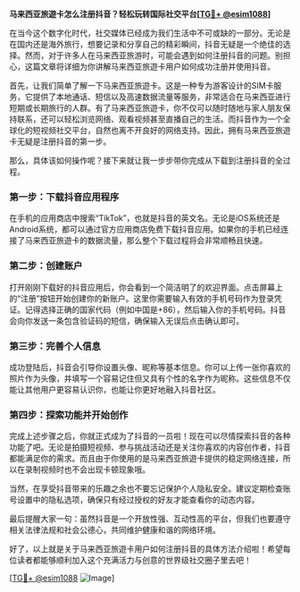 **马来西亚旅遊卡怎么注册抖音？轻松玩转国际社交平台[[TG💪+ @esim1088](https://t.me/s/esim1088)]**

在当今这个数字化时代，社交媒体已经成为我们生活中不可或缺的一部分。无论是在国内还是海外旅行，想要记录和分享自己的精彩瞬间，抖音无疑是一个绝佳的选择。然而，对于许多人在马来西亚旅游时，可能会遇到如何注册抖音的问题。别担心，这篇文章将详细为你讲解马来西亚旅遊卡用户如何成功注册并使用抖音。

首先，让我们简单了解一下马来西亚旅遊卡。这是一种专为游客设计的SIM卡服务，它提供了本地通话、短信以及高速数据流量等服务，非常适合在马来西亚进行短期或长期旅行的人群。有了马来西亚旅遊卡，你不仅可以随时随地与家人朋友保持联系，还可以轻松浏览网络、观看视频甚至直播自己的生活。而抖音作为一个全球化的短视频社交平台，自然也离不开良好的网络支持。因此，拥有马来西亚旅遊卡无疑是注册抖音的第一步。

那么，具体该如何操作呢？接下来就让我一步步带你完成从下载到注册抖音的全过程。

### 第一步：下载抖音应用程序

在手机的应用商店中搜索“TikTok”，也就是抖音的英文名。无论是iOS系统还是Android系统，都可以通过官方应用商店免费下载抖音应用。如果你的手机已经连接了马来西亚旅遊卡的数据流量，那么整个下载过程将会非常顺畅且快速。

### 第二步：创建账户

打开刚刚下载好的抖音应用后，你会看到一个简洁明了的欢迎界面。点击屏幕上的“注册”按钮开始创建你的新账户。这里你需要输入有效的手机号码作为登录凭证。记得选择正确的国家代码（例如中国是+86），然后输入你的手机号码。抖音会向你发送一条包含验证码的短信，确保输入无误后点击确认即可。

### 第三步：完善个人信息

成功登陆后，抖音会引导你设置头像、昵称等基本信息。你可以上传一张你喜欢的照片作为头像，并填写一个容易记住但又具有个性的名字作为昵称。这些信息不仅能让其他用户更容易认识你，也能让你更好地融入抖音社区。

### 第四步：探索功能并开始创作

完成上述步骤之后，你就正式成为了抖音的一员啦！现在可以尽情探索抖音的各种功能了吧。无论是拍摄短视频、参与挑战活动还是关注你喜欢的内容创作者，抖音都能满足你的需求。而且由于你使用的是马来西亚旅遊卡提供的稳定网络连接，所以在录制视频时也不会出现卡顿现象哦。

当然，在享受抖音带来的乐趣之余也不要忘记保护个人隐私安全。建议定期检查账号设置中的隐私选项，确保只有经过授权的好友才能查看你的动态内容。

最后提醒大家一句：虽然抖音是一个开放性强、互动性高的平台，但我们也要遵守相关法律法规和社会公德心，共同维护健康和谐的网络环境。

好了，以上就是关于马来西亚旅遊卡用户如何注册抖音的具体方法介绍啦！希望每位读者都能够顺利加入这个充满活力与创意的世界级社交圈子里去吧！

[[TG💪+ @esim1088](https://t.me/s/esim1088) ![Image](https://i.postimg.cc/4NQfJmqS/Snipaste-2025-05-13-00-14-12.png)]